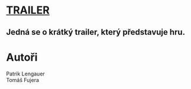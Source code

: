 # [TRAILER]([https://www.youtube.com/watch?v=VmTI-ljM0cs])
## Jedná se o krátký trailer, který představuje hru.
# Autoři
Patrik Lengauer <br>
Tomáš Fujera
